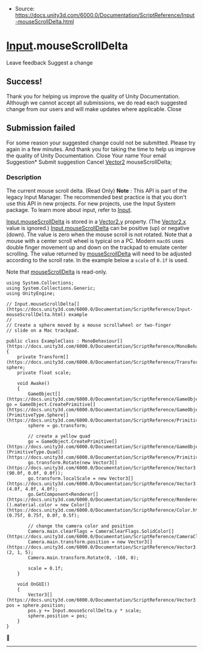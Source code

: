 * Source: https://docs.unity3d.com/6000.0/Documentation/ScriptReference/Input-mouseScrollDelta.html

#  [Input](https://docs.unity3d.com/6000.0/Documentation/ScriptReference/Input.html).mouseScrollDelta
Leave feedback
Suggest a change
## Success!
Thank you for helping us improve the quality of Unity Documentation. Although we cannot accept all submissions, we do read each suggested change from our users and will make updates where applicable.
Close
## Submission failed
For some reason your suggested change could not be submitted. Please <a>try again</a> in a few minutes. And thank you for taking the time to help us improve the quality of Unity Documentation.
Close
Your name Your email Suggestion* Submit suggestion
Cancel
[Vector2](https://docs.unity3d.com/6000.0/Documentation/ScriptReference/Vector2.html) mouseScrollDelta; 
### Description
The current mouse scroll delta. (Read Only)
**Note** : This API is part of the legacy Input Manager. The recommended best practice is that you don't use this API in new projects. For new projects, use the Input System package. To learn more about input, refer to [Input](https://docs.unity3d.com/6000.0/Documentation/Manual/Input.html).  
  
[Input.mouseScrollDelta](https://docs.unity3d.com/6000.0/Documentation/ScriptReference/Input-mouseScrollDelta.html) is stored in a [Vector2.y](https://docs.unity3d.com/6000.0/Documentation/ScriptReference/Vector2-y.html) property. (The [Vector2.x](https://docs.unity3d.com/6000.0/Documentation/ScriptReference/Vector2-x.html) value is ignored.) [Input.mouseScrollDelta](https://docs.unity3d.com/6000.0/Documentation/ScriptReference/Input-mouseScrollDelta.html) can be positive (up) or negative (down). The value is zero when the mouse scroll is not rotated. Note that a mouse with a center scroll wheel is typical on a PC. Modern `macOS` uses double finger movement up and down on the trackpad to emulate center scrolling. The value returned by [mouseScrollDelta](https://docs.unity3d.com/6000.0/Documentation/ScriptReference/Input-mouseScrollDelta.html) will need to be adjusted according to the scroll rate. In the example below a `scale` of `0.1f` is used.  
  
Note that [mouseScrollDelta](https://docs.unity3d.com/6000.0/Documentation/ScriptReference/Input-mouseScrollDelta.html) is read-only.
```
using System.Collections;
using System.Collections.Generic;
using UnityEngine;  
  
// Input.mouseScrollDelta[](https://docs.unity3d.com/6000.0/Documentation/ScriptReference/Input-mouseScrollDelta.html) example
//
// Create a sphere moved by a mouse scrollwheel or two-finger
// slide on a Mac trackpad.  
  
public class ExampleClass : MonoBehaviour[](https://docs.unity3d.com/6000.0/Documentation/ScriptReference/MonoBehaviour.html)
{
    private Transform[](https://docs.unity3d.com/6000.0/Documentation/ScriptReference/Transform.html) sphere;
    private float scale;  
  
    void Awake()
    {
        GameObject[](https://docs.unity3d.com/6000.0/Documentation/ScriptReference/GameObject.html) go = GameObject.CreatePrimitive[](https://docs.unity3d.com/6000.0/Documentation/ScriptReference/GameObject.CreatePrimitive.html)(PrimitiveType.Sphere[](https://docs.unity3d.com/6000.0/Documentation/ScriptReference/PrimitiveType.Sphere.html));
        sphere = go.transform;  
  
        // create a yellow quad
        go = GameObject.CreatePrimitive[](https://docs.unity3d.com/6000.0/Documentation/ScriptReference/GameObject.CreatePrimitive.html)(PrimitiveType.Quad[](https://docs.unity3d.com/6000.0/Documentation/ScriptReference/PrimitiveType.Quad.html));
        go.transform.Rotate(new Vector3[](https://docs.unity3d.com/6000.0/Documentation/ScriptReference/Vector3.html)(90.0f, 0.0f, 0.0f));
        go.transform.localScale = new Vector3[](https://docs.unity3d.com/6000.0/Documentation/ScriptReference/Vector3.html)(4.0f, 4.0f, 4.0f);
        go.GetComponent<Renderer[](https://docs.unity3d.com/6000.0/Documentation/ScriptReference/Renderer.html)>().material.color = new Color[](https://docs.unity3d.com/6000.0/Documentation/ScriptReference/Color.html)(0.75f, 0.75f, 0.0f, 0.5f);  
  
        // change the camera color and position
        Camera.main.clearFlags = CameraClearFlags.SolidColor[](https://docs.unity3d.com/6000.0/Documentation/ScriptReference/CameraClearFlags.SolidColor.html);
        Camera.main.transform.position = new Vector3[](https://docs.unity3d.com/6000.0/Documentation/ScriptReference/Vector3.html)(2, 1, 5);
        Camera.main.transform.Rotate(0, -160, 0);  
  
        scale = 0.1f;
    }  
  
    void OnGUI()
    {
        Vector3[](https://docs.unity3d.com/6000.0/Documentation/ScriptReference/Vector3.html) pos = sphere.position;
        pos.y += Input.mouseScrollDelta.y * scale;
        sphere.position = pos;
    }
}

```

* * *
